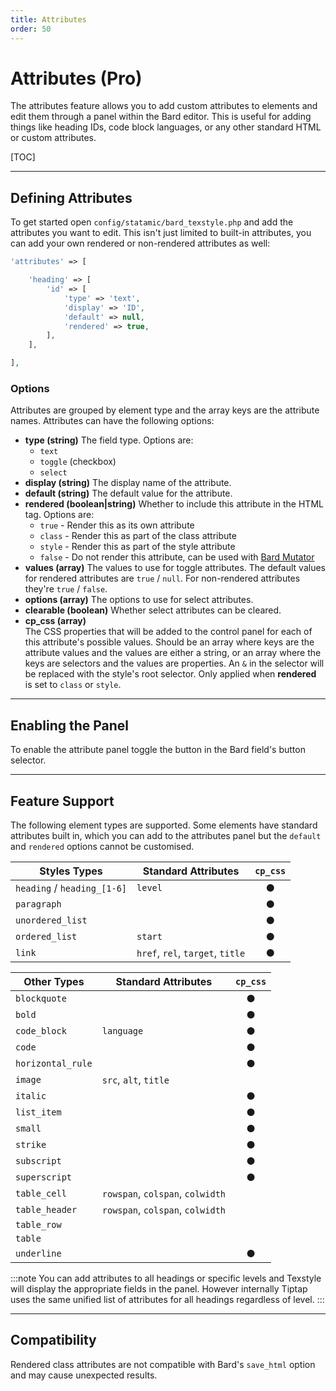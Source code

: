 ```yaml
---
title: Attributes
order: 50
---
```


# Attributes (Pro)

The attributes feature allows you to add custom attributes to elements and edit them through a panel within the Bard editor. This is useful for adding things like heading IDs, code block languages, or any other standard HTML or custom attributes.

[TOC]

---

## Defining Attributes

To get started open `config/statamic/bard_texstyle.php` and add the attributes you want to edit. This isn't just limited to built-in attributes, you can add your own rendered or non-rendered attributes as well:

```php
'attributes' => [

    'heading' => [
        'id' => [
            'type' => 'text',
            'display' => 'ID',
            'default' => null,
            'rendered' => true,
        ],
    ],

],
```

### Options

Attributes are grouped by element type and the array keys are the attribute names. Attributes can have the following options:

* **type (string)**
  The field type. Options are:
    * `text`
    * `toggle` (checkbox)
    * `select`
* **display (string)**
  The display name of the attribute.
* **default (string)**
  The default value for the attribute.
* **rendered (boolean|string)**
  Whether to include this attribute in the HTML tag. Options are:
    * `true` - Render this as its own attribute
    * `class` - Render this as part of the class attribute
    * `style` - Render this as part of the style attribute
    * `false` - Do not render this attribute, can be used with [Bard Mutator](https://statamic.com/addons/jacksleight/bard-mutator)
* **values (array)**
  The values to use for toggle attributes. The default values for rendered attributes are `true` / `null`. For non-rendered attributes they're `true` / `false`.
* **options (array)**
  The options to use for select attributes.
* **clearable (boolean)**
  Whether select attributes can be cleared.
* **cp_css (array)**  
  The CSS properties that will be added to the control panel for each of this attribute's possible values. Should be an array where keys are the attribute values and the values are either a string, or an array where the keys are selectors and the values are properties. An `&` in the selector will be replaced with the style's root selector. Only applied when **rendered** is set to `class` or `style`. 

---

## Enabling the Panel

To enable the attribute panel toggle the button in the Bard field's button selector.

---

## Feature Support

The following element types are supported. Some elements have standard attributes built in, which you can add to the attributes panel but the `default` and `rendered` options cannot be customised.

| Styles Types                          | Standard Attributes                | `cp_css` |
| ------------------------------------- | ---------------------------------- | :------: |
| `heading` / `heading_[1-6]`           | `level`                            | ●        |
| `paragraph`                           |                                    | ●        |
| `unordered_list`                      |                                    | ●        |
| `ordered_list`                        | `start`                            | ●        |
| `link`                                | `href`, `rel`, `target`, `title`   | ●        |

| Other Types                           | Standard Attributes                | `cp_css` |
| ------------------------------------- | ---------------------------------- | :------: |
| `blockquote`                          |                                    | ●        |
| `bold`                                |                                    | ●        |
| `code_block`                          | `language`                         | ●        |
| `code`                                |                                    | ●        |
| `horizontal_rule`                     |                                    | ●        |
| `image`                               | `src`, `alt`, `title`              |          |
| `italic`                              |                                    | ●        |
| `list_item`                           |                                    | ●        |
| `small`                               |                                    | ●        |
| `strike`                              |                                    | ●        |
| `subscript`                           |                                    | ●        |
| `superscript`                         |                                    | ●        |
| `table_cell`                          | `rowspan`, `colspan`, `colwidth`   |          |
| `table_header`                        | `rowspan`, `colspan`, `colwidth`   |          |
| `table_row`                           |                                    |          |
| `table`                               |                                    |          |
| `underline`                           |                                    | ●        |

:::note
You can add attributes to all headings or specific levels and Texstyle will display the appropriate fields in the panel. However internally Tiptap uses the same unified list of attributes for all headings regardless of level.
:::

---

## Compatibility

Rendered class attributes are not compatible with Bard's `save_html` option and may cause unexpected results.
